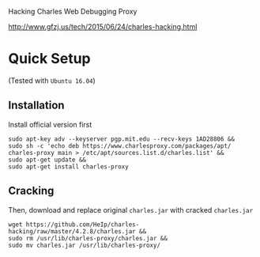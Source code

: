Hacking Charles Web Debugging Proxy

<http://www.gfzj.us/tech/2015/06/24/charles-hacking.html>

# Quick Setup

(Tested with `Ubuntu 16.04`)

## Installation

Install official version first

```
sudo apt-key adv --keyserver pgp.mit.edu --recv-keys 1AD28806 &&
sudo sh -c 'echo deb https://www.charlesproxy.com/packages/apt/ charles-proxy main > /etc/apt/sources.list.d/charles.list' &&
sudo apt-get update &&
sudo apt-get install charles-proxy
```

## Cracking

Then, download and replace original `charles.jar` with cracked `charles.jar`

```
wget https://github.com/HeIp/charles-hacking/raw/master/4.2.8/charles.jar &&
sudo rm /usr/lib/charles-proxy/charles.jar && 
sudo mv charles.jar /usr/lib/charles-proxy/
```
